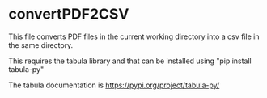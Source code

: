 # convertPDF2CSV
This file converts PDF files in the current working directory into a csv file in the same directory.

This requires the tabula library and that can be installed using "pip install tabula-py"

The tabula documentation is https://pypi.org/project/tabula-py/

